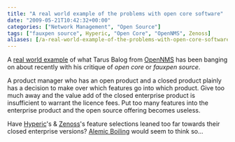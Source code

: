 ```yaml
---
title: "A real world example of the problems with open core software"
date: "2009-05-21T10:42:32+00:00"
categories: ["Network Management", "Open Source"]
tags: ["fauxpen source", Hyperic, "Open Core", "OpenNMS", Zenoss]
aliases: [/a-real-world-example-of-the-problems-with-open-core-software/]
---
```


A <a href="http://a1emic.wordpress.com/2009/05/15/opennms-so-far/">real world example</a> of what Tarus Balog from <a href="https://www.opennms.org/">OpenNMS</a> has been banging on about recently with his critique of <em>open core</em> or <em>fauxpen source</em>.

A product manager who has an open product and a closed product plainly has a decision to make over which features go into which product. Give too much away and the value add of the closed enterprise product is insufficient to warrant the licence fees. Put too many features into the enterprise product and the open source offering becomes useless.

Have <a href="http://www.hyperic.com/">Hyperic</a>'s &amp; <a href="https://www.zenoss.com/">Zenoss</a>'s feature selections leaned too far towards their closed enterprise versions? <a href="http://a1emic.wordpress.com/">Alemic Boiling</a> would seem to think so...

